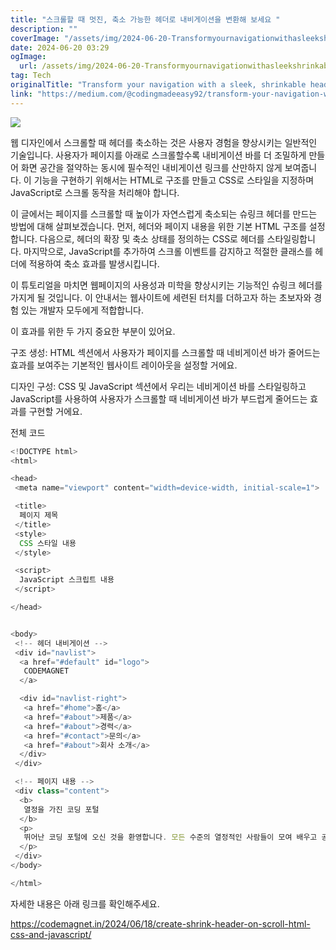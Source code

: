 ```yaml
---
title: "스크롤할 때 멋진, 축소 가능한 헤더로 내비게이션을 변환해 보세요 "
description: ""
coverImage: "/assets/img/2024-06-20-Transformyournavigationwithasleekshrinkableheaderonscroll_0.png"
date: 2024-06-20 03:29
ogImage: 
  url: /assets/img/2024-06-20-Transformyournavigationwithasleekshrinkableheaderonscroll_0.png
tag: Tech
originalTitle: "Transform your navigation with a sleek, shrinkable header on scroll! 🚀✨"
link: "https://medium.com/@codingmadeeasy92/transform-your-navigation-with-a-sleek-shrinkable-header-on-scroll-7d326e534632"
---
```



<img src="/assets/img/2024-06-20-Transformyournavigationwithasleekshrinkableheaderonscroll_0.png" />

웹 디자인에서 스크롤할 때 헤더를 축소하는 것은 사용자 경험을 향상시키는 일반적인 기술입니다. 사용자가 페이지를 아래로 스크롤할수록 내비게이션 바를 더 조밀하게 만들어 화면 공간을 절약하는 동시에 필수적인 내비게이션 링크를 산만하지 않게 보여줍니다. 이 기능을 구현하기 위해서는 HTML로 구조를 만들고 CSS로 스타일을 지정하며 JavaScript로 스크롤 동작을 처리해야 합니다.

이 글에서는 페이지를 스크롤할 때 높이가 자연스럽게 축소되는 슈링크 헤더를 만드는 방법에 대해 살펴보겠습니다. 먼저, 헤더와 페이지 내용을 위한 기본 HTML 구조를 설정합니다. 다음으로, 헤더의 확장 및 축소 상태를 정의하는 CSS로 헤더를 스타일링합니다. 마지막으로, JavaScript를 추가하여 스크롤 이벤트를 감지하고 적절한 클래스를 헤더에 적용하여 축소 효과를 발생시킵니다.

이 튜토리얼을 마치면 웹페이지의 사용성과 미학을 향상시키는 기능적인 슈링크 헤더를 가지게 될 것입니다. 이 안내서는 웹사이트에 세련된 터치를 더하고자 하는 초보자와 경험 있는 개발자 모두에게 적합합니다.

<div class="content-ad"></div>

이 효과를 위한 두 가지 중요한 부분이 있어요.

구조 생성: HTML 섹션에서 사용자가 페이지를 스크롤할 때 네비게이션 바가 줄어드는 효과를 보여주는 기본적인 웹사이트 레이아웃을 설정할 거에요.

디자인 구성: CSS 및 JavaScript 섹션에서 우리는 네비게이션 바를 스타일링하고 JavaScript를 사용하여 사용자가 스크롤할 때 네비게이션 바가 부드럽게 줄어드는 효과를 구현할 거에요.

전체 코드

<div class="content-ad"></div>

```js
<!DOCTYPE html>
<html>

<head>
 <meta name="viewport" content="width=device-width, initial-scale=1">

 <title>
  페이지 제목
 </title>
 <style>
  CSS 스타일 내용
 </style>

 <script>
  JavaScript 스크립트 내용
 </script>

</head>


<body>
 <!-- 헤더 내비게이션 -->
 <div id="navlist">
  <a href="#default" id="logo">
   CODEMAGNET
  </a>

  <div id="navlist-right">
   <a href="#home">홈</a>
   <a href="#about">제품</a>
   <a href="#about">경력</a>
   <a href="#contact">문의</a>
   <a href="#about">회사 소개</a>
  </div>
 </div>

 <!-- 페이지 내용 -->
 <div class="content">
  <b>
   열정을 가진 코딩 포털
  </b>
  <p>
   뛰어난 코딩 포털에 오신 것을 환영합니다. 모든 수준의 열정적인 사람들이 모여 배우고 공유하며 성장할 수 있는 곳입니다! 프로그래밍 열정을 키우는 데 필요한 다양한 리소스, 자습서 및 커뮤니티 지원에 몰입해 보세요. #코딩 #코드배우기 🚀💻
  </p>
 </div>
</body>

</html>
```

자세한 내용은 아래 링크를 확인해주세요.

https://codemagnet.in/2024/06/18/create-shrink-header-on-scroll-html-css-and-javascript/
